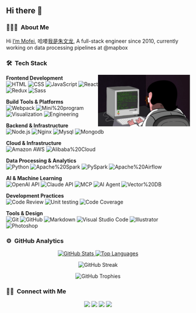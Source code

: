 <h2>Hi there 👋  </h2>

### 👨🏻‍💻 &nbsp;About Me

Hi [I’m Mofei](https://himofei.com/), 哈喽[我是朱文龙](https://www.zhuwenlong.com/), A full-stack engineer since 2010, currently working on data processing pipelines at @mapbox

### 🛠 &nbsp;Tech Stack

<img align="right" src="programming.gif" alt="Programming Animation" width="50%">

**Frontend Development**  
![HTML](https://img.shields.io/badge/HTML-12y-24292e?style=flat-square&logo=HTML5&labelColor=24292e&color=474d56) ![CSS](https://img.shields.io/badge/CSS-12y-24292e?style=flat-square&logo=CSS3&labelColor=24292e&color=474d56&logoColor=2394f0) ![JavaScript](https://img.shields.io/badge/JavaScript-12y-24292e?style=flat-square&logo=JavaScript&labelColor=24292e&color=474d56) ![React](https://img.shields.io/badge/React-8y-24292e?style=flat-square&logo=React&labelColor=24292e&color=474d56) ![Redux](https://img.shields.io/badge/Redux-7y-24292e?style=flat-square&logo=Redux&labelColor=24292e&color=474d56) ![Sass](https://img.shields.io/badge/Sass-7y-24292e?style=flat-square&logo=Sass&labelColor=24292e&color=474d56)

**Build Tools & Platforms**  
![Webpack](https://img.shields.io/badge/Webpack-7y-24292e?style=flat-square&logo=Webpack&labelColor=24292e&color=474d56) ![Mini%20program](https://img.shields.io/badge/Mini%20program-7y-24292e?style=flat-square&logo=WeChat&labelColor=24292e&color=474d56) ![Visualization](https://img.shields.io/badge/Visualization-7y-24292e?style=flat-square&logo=reverbnation&labelColor=24292e&color=474d56) ![Engineering](https://img.shields.io/badge/Engineering-6y-24292e?style=flat-square&logo=reverbnation&labelColor=24292e&color=474d56)

**Backend & Infrastructure**  
![Node.js](https://img.shields.io/badge/Node.js-7y-24292e?style=flat-square&logo=Node.js&labelColor=24292e&color=474d56) ![Nginx](https://img.shields.io/badge/Nginx-7y-24292e?style=flat-square&logo=Nginx&labelColor=24292e&color=474d56&logoColor=039137) ![Mysql](https://img.shields.io/badge/Mysql-5y-24292e?style=flat-square&logo=Mysql&labelColor=24292e&color=474d56) ![Mongodb](https://img.shields.io/badge/Mongodb-5y-24292e?style=flat-square&logo=Mongodb&labelColor=24292e&color=474d56)

**Cloud & Infrastructure**  
![Amazon AWS](https://img.shields.io/badge/Amazon%20AWS-5y-24292e?style=flat-square&logo=Amazon-Aws&labelColor=24292e&color=474d56) ![Alibaba%20Cloud](https://img.shields.io/badge/Alibaba%20Cloud-5y-24292e?style=flat-square&logo=Alibaba-Cloud&labelColor=24292e&color=474d56)

**Data Processing & Analytics**  
![Python](https://img.shields.io/badge/Python-5y-24292e?style=flat-square&logo=Python&labelColor=24292e&color=474d56) ![Apache%20Spark](https://img.shields.io/badge/Apache%20Spark-5y-24292e?style=flat-square&logo=Apache%20Spark&labelColor=24292e&color=474d56) ![PySpark](https://img.shields.io/badge/PySpark-5y-24292e?style=flat-square&logo=Apache%20Spark&labelColor=24292e&color=474d56) ![Apache%20Airflow](https://img.shields.io/badge/Apache%20Airflow-5y-24292e?style=flat-square&logo=Apache%20Airflow&labelColor=24292e&color=474d56)

**AI & Machine Learning**  
![OpenAI API](https://img.shields.io/badge/OpenAI%20API-1y-24292e?style=flat-square&logo=OpenAI&labelColor=24292e&color=474d56) ![Claude API](https://img.shields.io/badge/Claude%20API-1y-24292e?style=flat-square&logo=Anthropic&labelColor=24292e&color=474d56) ![MCP](https://img.shields.io/badge/MCP-1y-24292e?style=flat-square&logo=reverbnation&labelColor=24292e&color=474d56) ![AI Agent](https://img.shields.io/badge/AI%20Agent-1y-24292e?style=flat-square&logo=reverbnation&labelColor=24292e&color=474d56) ![Vector%20DB](https://img.shields.io/badge/Vector%20DB-1y-24292e?style=flat-square&logo=reverbnation&labelColor=24292e&color=474d56)

**Development Practices**  
![Code Review](https://img.shields.io/badge/Code%20Review-5y-24292e?style=flat-square&logo=Visual-Studio-Code&labelColor=24292e&color=474d56) ![Unit testing](https://img.shields.io/badge/Unit%20testing-4y-24292e?style=flat-square&logo=Travis-CI&labelColor=24292e&color=474d56) ![Code Coverage](https://img.shields.io/badge/Code%20Coverage-4y-24292e?style=flat-square&logo=Codecov&labelColor=24292e&color=474d56)

**Tools & Design**  
![Git](https://img.shields.io/badge/-Git-24292e?style=flat-square&logo=git) ![GitHub](https://img.shields.io/badge/-GitHub-24292e?style=flat-square&logo=github) ![Markdown](https://img.shields.io/badge/-Markdown-24292e?style=flat-square&logo=markdown) ![Visual Studio Code](https://img.shields.io/badge/-Visual%20Studio%20Code-24292e?style=flat-square&logo=visual-studio-code&logoColor=007ACC) ![Illustrator](https://img.shields.io/badge/-Illustrator-24292e?style=flat-square&logo=adobe-illustrator) ![Photoshop](https://img.shields.io/badge/-Photoshop-24292e?style=flat-square&logo=adobe-photoshop)

### ⚙️ &nbsp;GitHub Analytics

<p align="center">
<a href="https://github.com/zmofei">
  <img height="180em" src="https://github-readme-stats.vercel.app/api?username=zmofei&show_icons=true&theme=nord&include_all_commits=true&count_private=true&cache_seconds=86400" alt="GitHub Stats"/>
  <img height="180em" src="https://github-readme-stats.vercel.app/api/top-langs/?username=zmofei&layout=compact&langs_count=8&theme=nord&cache_seconds=86400" alt="Top Languages"/>
</a>
</p>

<p align="center">
  <img src="https://github-readme-streak-stats.herokuapp.com/?user=zmofei&theme=nord&cache_seconds=86400" alt="GitHub Streak"/>
</p>

<p align="center">
  <img src="https://github-profile-trophy.vercel.app/?username=zmofei&theme=nord&column=6&margin-w=15&margin-h=15" alt="GitHub Trophies"/>
</p>


### 🤝🏻 &nbsp;Connect with Me

<p align="center">
<a href="https://linkedin.com/in/mofei-zhu"><img src="https://img.shields.io/badge/-Mofei--Zhu-0077B5?style=flat-square&logo=Linkedin&logoColor=white"/></a>
<a href="mailto:zhuwenlong1027@gmail.com"><img src="https://img.shields.io/badge/-zhuwenlong1027@gmail.com-D14836?style=flat-square&logo=Gmail&logoColor=white"/></a>
<a href="https://instagram.com/zhu_wenlong"><img src="https://img.shields.io/badge/-@zhu__wenlong_-E4405F?style=flat-square&logo=Instagram&logoColor=white"/></a>
<a href="https://www.mofei.life"><img src="https://img.shields.io/badge/-https%3A%2F%2Fwww.mofei.life-1769FF?style=flat-square&logo=Google-Chrome&logoColor=white"/></a>
</p>
